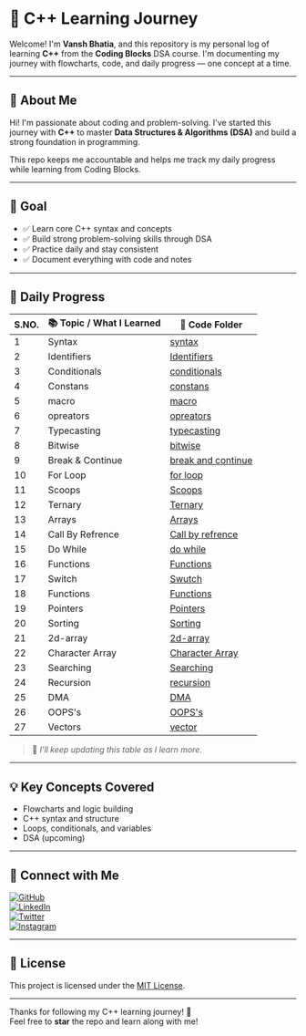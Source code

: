 # 🧠 C++ Learning Journey

Welcome! I'm **Vansh Bhatia**, and this repository is my personal log of learning **C++** from the **Coding Blocks** DSA course. I'm documenting my journey with flowcharts, code, and daily progress — one concept at a time.

---

## 👤 About Me

Hi! I'm passionate about coding and problem-solving. I've started this journey with **C++** to master **Data Structures & Algorithms (DSA)** and build a strong foundation in programming.

This repo keeps me accountable and helps me track my daily progress while learning from Coding Blocks.

---

## 🎯 Goal

- ✅ Learn core C++ syntax and concepts
- ✅ Build strong problem-solving skills through DSA
- ✅ Practice daily and stay consistent
- ✅ Document everything with code and notes

---

## 📅 Daily Progress

| S.NO.       | 📚 Topic / What I Learned             | 📁 Code Folder |
|--------|---------------------------------------|----------------|
| 1 | Syntax  | [syntax](Topics/introduction/syntax.cpp) |
| 2 | Identifiers  | [Identifiers](Topics/identifiers) |
| 3 | Conditionals  | [conditionals](Topics/conditionals) |
| 4 | Constans  | [constans](Topics/constans) |
| 5 | macro  | [macro](Topics/macro) |
| 6 | opreators | [opreators](Topics/opreators) |
| 7 | Typecasting  | [typecasting](Topics/typecasting) |
| 8 | Bitwise  | [bitwise](Topics/bitwise) |
| 9 | Break & Continue  | [break and continue](Topics/break_and_continue) |
| 10 | For Loop  | [for loop](Topics/for) |
| 11 | Scoops  | [Scoops](Topics/scoop) |
| 12 | Ternary  | [Ternary](Topics/ternary) |
| 13 | Arrays  | [Arrays](Topics/arrays) |
| 14 | Call By Refrence  | [Call by refrence](Topics/callbyrefrence) |
| 15 | Do While  | [do while](Topics/do-while) |
| 16 | Functions  | [Functions](Topics/functions) |
| 17 | Switch  | [Swutch](Topics/switch) |
| 18 | Functions  | [Functions](Topics/functions) |
| 19 | Pointers  | [Pointers](Topics/pointers) |
| 20 | Sorting  | [Sorting](Topics/Sorting) |
| 21 | 2d-array  | [2d-array](Topics/2d-array) |
| 22 | Character Array  | [Character Array](Topics/character_array) |
| 23 | Searching  | [Searching](Topics/searching_algo) |
| 24 | Recursion  | [recursion](Topics/recursion) |
| 25 | DMA  | [DMA](Topics/DMA) |
| 26 | OOPS's  | [OOPS's](Topics/OOP's) |
| 27 | Vectors  | [vector](Topics/vector) |
> 📝 *I'll keep updating this table as I learn more.*

---

## 💡 Key Concepts Covered
- Flowcharts and logic building
- C++ syntax and structure
- Loops, conditionals, and variables
- DSA (upcoming)

---

## 🔗 Connect with Me

[![GitHub](https://img.shields.io/badge/GitHub-%2312100E.svg?logo=github&logoColor=white)](https://github.com/VanshBhatia2007)  
[![LinkedIn](https://img.shields.io/badge/LinkedIn-%230077B5.svg?logo=linkedin&logoColor=white)](https://www.linkedin.com/in/vansh-bhatia-76311422a)  
[![Twitter](https://img.shields.io/badge/Twitter-%231DA1F2.svg?logo=twitter&logoColor=white)](https://x.com/vanshb335?t=wYs66CkM2erUVwvaAjvuSw&s=09)  
[![Instagram](https://img.shields.io/badge/Instagram-%23E4405F.svg?logo=instagram&logoColor=white)](https://www.instagram.com/vanshbhatia15)

---

## 📄 License

This project is licensed under the [MIT License](LICENSE).

---

Thanks for following my C++ learning journey! 🌟  
Feel free to **star** the repo and learn along with me!
